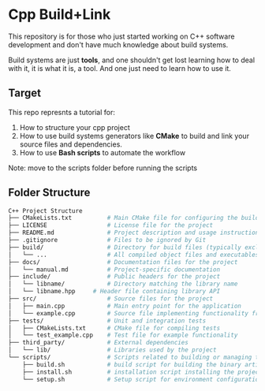 # Cpp Build+Link

This repository is for those who just started working on C++ software development and don't have much knowledge about build systems.

Build systems are just **tools**, and one shouldn't get lost learning how to deal with it, it is what it is, a tool. And one just need to learn how to use it.

## Target

This repo represnts a tutorial for:

1. How to structure your cpp project
2. How to use build systems generators like **CMake** to build and link your source files and dependencies.
3. How to use **Bash scripts** to automate the workflow

Note: move to the scripts folder before running the scripts

## Folder Structure

```sh
C++ Project Structure
├── CMakeLists.txt          # Main CMake file for configuring the build process
├── LICENSE                 # License file for the project
├── README.md               # Project description and usage instructions
├── .gitignore              # Files to be ignored by Git
├── build/                  # Directory for build files (typically excluded from version control)
│   └── ...                 # All compiled object files and executables go here
├── docs/                   # Documentation files for the project
│   └── manual.md           # Project-specific documentation
├── include/                # Public headers for the project
│   └── libname/            # Directory matching the library name
│   └── libname.hpp     # Header file containing library API
├── src/                    # Source files for the project
│   ├── main.cpp            # Main entry point for the application
│   └── example.cpp         # Source file implementing functionality from example.hpp
├── tests/                  # Unit and integration tests
│   ├── CMakeLists.txt      # CMake file for compiling tests
│   └── test_example.cpp    # Test file for example functionality
├── third_party/            # External dependencies
│   └── lib/                # Libraries used by the project
└── scripts/                # Scripts related to building or managing the project
    ├── build.sh            # build script for building the binary artifacts in the build folder
    ├── install.sh          # installation script installing the project in the install folder (instead of the default location /usr/local)   
    └── setup.sh            # Setup script for environment configuration

```
